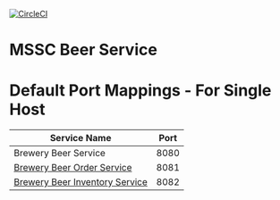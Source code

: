 [![CircleCI](https://circleci.com/gh/Fredohm/mssc-beer-service.svg?style=svg)](https://circleci.com/gh/Fredohm/mssc-beer-service)

# MSSC Beer Service

# Default Port Mappings - For Single Host



<table>
<thead>
<tr>
<th>Service Name</th>
<th>Port</th>
</tr>
</thead>
<tbody>
<tr>
<td>Brewery Beer Service</td>
<td>8080</td>
</tr>
<tr>
<td><a href="https://github.com/Fredohm/mssc-beer-order-service">Brewery Beer Order Service</a></td>
<td>8081</td>
</tr>
<tr>
<td><a href="https://github.com/Fredohm/mssc-beer-inventory-service">Brewery Beer Inventory Service</a></td>
<td>8082</td>
</tr>
</tbody>
</table>